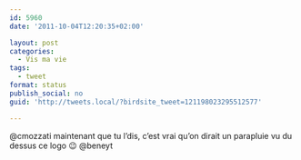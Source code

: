 ```yaml
---
id: 5960
date: '2011-10-04T12:20:35+02:00'

layout: post
categories:
  - Vis ma vie
tags:
  - tweet
format: status
publish_social: no
guid: 'http://tweets.local/?birdsite_tweet=121198023295512577'

---
```


@cmozzati maintenant que tu l’dis, c’est vrai qu’on dirait un parapluie vu du dessus ce logo 😉 @beneyt